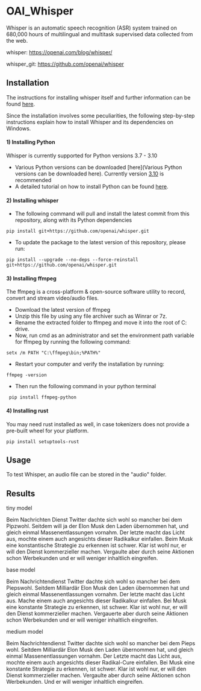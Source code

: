 # OAI_Whisper
Whisper is an automatic speech recognition (ASR) system trained on 680,000 hours of multilingual and multitask supervised data collected from the web.

whisper: https://openai.com/blog/whisper/

whisper_git: https://github.com/openai/whisper


## Installation
The instructions for installing whisper itself and further information can be found [here](https://github.com/openai/whisper).

Since the installation involves some peculiarities, the following step-by-step instructions explain how to install Whisper and its dependencies on Windows.

#### 1) Installing Python 
Whisper is currently supported for Python versions 3.7 - 3.10
- Various Python versions can be downloaded [here](Various Python versions can be downloaded here). Currently version [3.10](https://www.python.org/downloads/release/python-3100/) is recommended
- A detailed tutorial on how to install Python can be found [here](https://medium.com/co-learning-lounge/how-to-download-install-python-on-windows-2021-44a707994013).

#### 2) Installing whisper
- The following command will pull and install the latest commit from this repository, along with its Python dependencies

```pip install git+https://github.com/openai/whisper.git```

- To update the package to the latest version of this repository, please run:

```pip install --upgrade --no-deps --force-reinstall git+https://github.com/openai/whisper.git```

#### 3) Installing ffmpeg
The ffmpeg is a  cross-platform & open-source software utility to record, convert and stream video/audio files.
- Download the latest version of ffmpeg
- Unzip this file by using any file archiver such as Winrar or 7z.
- Rename the extracted folder to ffmpeg and move it into the root of C: drive.
- Now, run cmd as an administrator and set the environment path variable for ffmpeg by running the following command:

``setx /m PATH "C:\ffmpeg\bin;%PATH%"``

- Restart your computer and verify the installation by running:

``ffmpeg -version``

- Then run the following command in your python terminal

`` pip install ffmpeg-python``

#### 4) Installing rust
You may need rust installed as well, in case tokenizers does not provide a pre-built wheel for your platform.

``pip install setuptools-rust``

## Usage
To test Whisper, an audio file can be stored in the "audio" folder. 


## Results
tiny model

Beim Nachrichten Dienst Twitter dachte sich wohl so mancher bei dem Pipzwohl. Seitdem will ja der Elon Musk den Laden übernommen hat, und gleich einmal Massenentlassungen vornahm. Der letzte macht das Licht aus, mochte einem auch angesichts dieser Radikalkur einfallen. Beim Musk eine konstantische Strategie zu erkennen ist schwer. Klar ist wohl nur, er will den Dienst kommerzieller machen. Vergaulte aber durch seine Aktionen schon Werbekunden und er will weniger inhaltlich eingreifen.

base model

Beim Nachrichtendienst Twitter dachte sich wohl so mancher bei dem Piepswohl. Seitdem Milliardär Elon Musk den Laden übernommen hat und gleich einmal Massenentlassungen vornahm. Der letzte macht das Licht aus. Mache einem auch angesichts dieser Radikalkur einfallen. Bei Musk eine konstante Strategie zu erkennen, ist schwer. Klar ist wohl nur, er will den Dienst kommerzieller machen. Vergauerte aber durch seine Aktionen schon Werbekunden und er will weniger inhaltlich eingreifen.


medium model

Beim Nachrichtendienst Twitter dachte sich wohl so mancher bei dem Pieps wohl. Seitdem Milliardär Elon Musk den Laden übernommen hat, und gleich einmal Massenentlassungen vornahm. Der Letzte macht das Licht aus, mochte einem auch angesichts dieser Radikal-Cure einfallen. Bei Musk eine konstante Strategie zu erkennen, ist schwer. Klar ist wohl nur, er will den Dienst kommerzieller machen. Vergaulte aber durch seine Aktionen schon Werbekunden. Und er will weniger inhaltlich eingreifen.


